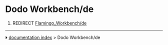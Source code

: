 # Dodo Workbench/de
1.  REDIRECT [Flamingo_Workbench/de](Flamingo_Workbench/de.md)



---
⏵ [documentation index](../README.md) > Dodo Workbench/de
